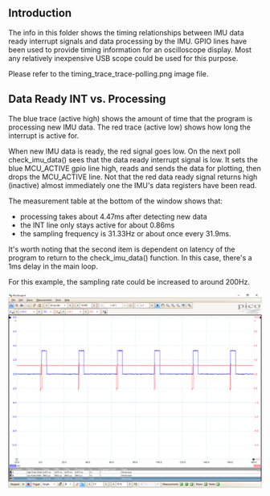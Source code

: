 ## Introduction

The info in this folder shows  the timing relationships between IMU data ready interrupt signals and data processing by the IMU. GPIO lines have been used to provide timing information for an oscilloscope display. Most any relatively inexpensive USB scope could be used for this purpose.

Please refer to the timing_trace_trace-polling.png image file.

## Data Ready INT vs. Processing

The blue trace (active high) shows the amount of time that the program is processing new IMU data. The red trace (active low) shows how long the interrupt is active for.

When new IMU data is ready, the red signal goes low. On the next poll check_imu_data() sees that the data ready interrupt signal is low. It sets the blue MCU_ACTIVE gpio line high, reads and sends the data for plotting, then drops the MCU_ACTIVE line. Not that the red data ready signal returns high (inactive) almost immediately one the IMU's data registers have been read.

The measurement table at the bottom of the window shows that:
  * processing takes about 4.47ms after detecting new data
  * the INT line only stays active for about 0.86ms
  * the sampling frequency is 31.33Hz or about once every 31.9ms.

It's worth noting that the second item is dependent on latency of the program to return to the check_imu_data() function. In this case, there's a 1ms delay in the main loop.

For this example, the sampling rate could be increased to around 200Hz.

<img src="timing_trace-polling.png" alt="DataReady vs. Processing" width="600">